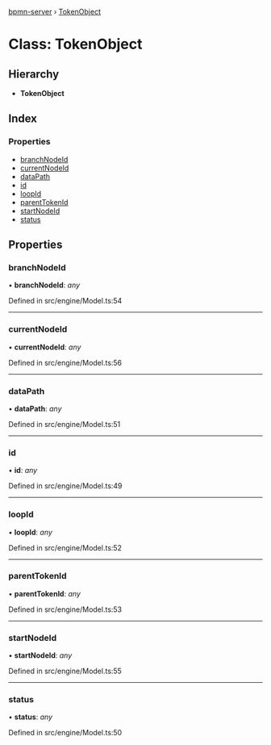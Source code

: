 [bpmn-server](../README.md) › [TokenObject](tokenobject.md)

# Class: TokenObject

## Hierarchy

* **TokenObject**

## Index

### Properties

* [branchNodeId](tokenobject.md#branchnodeid)
* [currentNodeId](tokenobject.md#currentnodeid)
* [dataPath](tokenobject.md#datapath)
* [id](tokenobject.md#id)
* [loopId](tokenobject.md#loopid)
* [parentTokenId](tokenobject.md#parenttokenid)
* [startNodeId](tokenobject.md#startnodeid)
* [status](tokenobject.md#status)

## Properties

###  branchNodeId

• **branchNodeId**: *any*

Defined in src/engine/Model.ts:54

___

###  currentNodeId

• **currentNodeId**: *any*

Defined in src/engine/Model.ts:56

___

###  dataPath

• **dataPath**: *any*

Defined in src/engine/Model.ts:51

___

###  id

• **id**: *any*

Defined in src/engine/Model.ts:49

___

###  loopId

• **loopId**: *any*

Defined in src/engine/Model.ts:52

___

###  parentTokenId

• **parentTokenId**: *any*

Defined in src/engine/Model.ts:53

___

###  startNodeId

• **startNodeId**: *any*

Defined in src/engine/Model.ts:55

___

###  status

• **status**: *any*

Defined in src/engine/Model.ts:50
